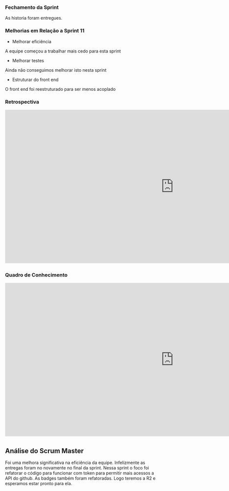 
### Fechamento da Sprint
As historia foram entregues.

### Melhorias em Relação a __Sprint__ 11
* Melhorar eficiência

A equipe começou a trabalhar mais cedo para esta sprint

* Melhorar testes

Ainda não conseguimos melhorar isto nesta sprint

* Estruturar do front end

O front end foi reestruturado para ser menos acoplado

### Retrospectiva
<iframe width="1100" height="500" frameborder="0" src="https://docs.google.com/document/d/e/2PACX-1vQG2cs94-Lf0dAU2ceI10yxTYTn3VXkYCK648L6i2e6wVsiQRit3q_1WH01XtaNd5qfnC_FuinG3Uu0/pub" scrolling="no" style="overflow: hidden; margin-bottom: 5px;">Your browser is not able to display frames</iframe>

### Quadro de Conhecimento

<iframe width="1100" height="500" frameborder="0" src="https://docs.google.com/spreadsheets/d/e/2PACX-1vQz4PB1QudgJp7Resl8wUHgxOGqkoSUCB47p7MJxv02Co7vuFXVY0JxMVbYuSR9alX9l6H8kZnjqhd3/pubhtml?gid=1104195095&single=true
" scrolling="no" style="overflow: hidden; margin-bottom: 5px;">Your browser is not able to display frames</iframe>

## Análise do Scrum Master
Foi uma melhora significativa na eficiência da equipe. Infelizmente as entregas foram no novamente no final da sprint.
Nessa sprint o foco foi refatorar o código para funcionar com token para permitir mais acessos a API do github. As badges também foram refatoradas. Logo teremos a R2 e esperamos estar pronto para ela.